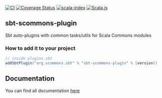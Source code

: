
[![CI](https://github.com/scommons/sbt-scommons-plugin/actions/workflows/ci.yml/badge.svg?branch=master)](https://github.com/scommons/sbt-scommons-plugin/actions/workflows/ci.yml?query=workflow%3Aci+branch%3Amaster)
[![Coverage Status](https://coveralls.io/repos/github/scommons/sbt-scommons-plugin/badge.svg?branch=master)](https://coveralls.io/github/scommons/sbt-scommons-plugin?branch=master)
[![scala-index](https://index.scala-lang.org/scommons/sbt-scommons-plugin/sbt-scommons-plugin/latest-by-scala-version.svg?targetType=Sbt)](https://index.scala-lang.org/scommons/sbt-scommons-plugin/sbt-scommons-plugin)
[![Scala.js](https://www.scala-js.org/assets/badges/scalajs-1.8.0.svg)](https://www.scala-js.org)

## sbt-scommons-plugin
Sbt auto-plugins with common tasks/utils for Scala Commons modules

### How to add it to your project

```scala
// inside plugins.sbt
addSbtPlugin("org.scommons.sbt" % "sbt-scommons-plugin" % [version])
```

## Documentation

You can find all documentation [here](https://scommons.github.io/sbt-scommons-plugin)
